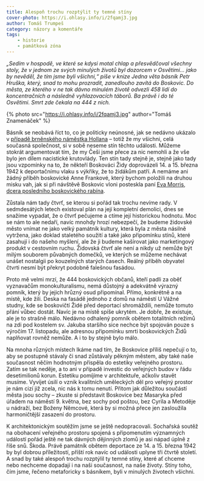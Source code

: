 ```yaml
---
title: Alespoň trochu rozptýlit ty temné stíny
cover-photo: https://i.ohlasy.info/i/2fqamj3.jpg
author: Tomáš Trumpeš
category: názory a komentáře
tags:
    - historie
    - památková zóna
---
```


*„Sedím v hospodě, ve které se kdysi motal chlap a přesvědčoval všechny stoly, že v jednom ze svých minulých životů byl dozorcem v Osvětimi… jako by nevěděl, že tím jsme byli všichni,“ píše v knize Jedna věta básník Petr Hruška, který, snad to mohu prozradit, zanedlouho zavítá do Boskovic. Do města, ze kterého v ne tak dávno minulém životě odvezli 458 lidí do koncentračních a následně vyhlazovacích táborů. Ba právě i do té Osvětimi. Smrt zde čekala na 444 z nich.*

{% photo src="https://i.ohlasy.info/i/2fqamj3.jpg" author="Tomáš Znamenáček" %}

Básník se neobává říct to, co je politicky neúnosné, jak se nedávno ukázalo v [případě brněnského náměstka Hollana](http://www.denik.cz/z_domova/namestek-hollan-se-omluvil-za-slova-o-poslani-lidi-do-plynu-20150927-512c.html) – totiž že my všichni, celá současná společnost, si v sobě neseme stín těchto události. Můžeme stokrát argumentovat tím, že my Češi jsme přece za nic nemohli a že vše bylo jen dílem nacistické krutovlády. Ten stín tady stejně je, stejně jako tady jsou vzpomínky na to, že někteří Boskováci Židy doprovázeli 14. a 15. března 1942 k deportačnímu vlaku s výkřiky, že to židákům patří. A nemáme ani žádný příběh boskovické Anne Frankové, který bychom položili na druhou misku vah, jak si při návštěvě Boskovic vloni posteskla paní [Eva Morris, dcera posledního boskovického rabína](/clanky/2015/09/navsteva-evy-morris.html).

Zůstala nám tady čtvrť, se kterou si pořád tak trochu nevíme rady. V sedmdesátých letech existoval plán na její kompletní demolici, dnes se snažíme vypadat, že o čtvrť pečujeme a ctíme její historickou hodnotu. Moc se nám to ale nedaří, navíc mnohdy hrozí nebezpečí, že budeme židovské město vnímat ne jako velký památník kultury, která byla z města násilně vytržena, jako doklad staletého soužití a také jako připomínku stínů, které zasahují i do našeho myšlení, ale že ji budeme kašírovat jako marketingový produkt v cestovním ruchu. Židovská čtvrť ale není a nikdy už nemůže být milým souborem půvabných domečků, ve kterých se můžeme nechávat unášet nostalgii po kouzelných starých časech. Reálný příběh obyvatel čtvrti nesmí být překryt podobně falešnou fasádou.

Proto mě velmi mrzí, že 444 boskovických občanů, kteří padli za oběť vyznavačům monokulturalismu, nemá důstojný a adekvátně výrazný pomník, který by jejich hrůzný osud připomínal. Přímo, konkrétně a na místě, kde žili. Deska na fasádě jednoho z domů na náměstí U Vážné studny, kde se boskovičtí Židé před deportací shromáždili, nemůže tomuto přání vůbec dostát. Navíc je na místě spíše ukrytém. Je dobře, že existuje, ale je to strašně málo. Nedávno odhalený pomník obětem totalitních režimů na zdi pod kostelem sv. Jakuba staršího sice nechce být spojován pouze s výročím 17. listopadu, ale adresnou připomínku smrti boskovických Židů naplňovat rovněž nemůže. A i to by stejně bylo málo.

Na mnoha různých místech lkáme nad tím, že Boskovice příliš nepečují o to, aby se postupně stávaly či snad zůstávaly pěkným městem, aby také naše současnost něčím hodnotným přispěla do estetiky veřejného prostoru. Zatím se tak neděje, a to ani v případě investic do veřejných budov v řádu desetimilionů korun. Estetiku pomíjíme v architektuře, ačkoliv stavět musíme. Vyvíjet úsilí o vznik kvalitních uměleckých děl pro veřejný prostor je nám cizí již zcela, nic nás k tomu nenutí. Přitom jak důležitou součástí města jsou sochy – zkuste si představit Boskovice bez Masaryka před úřadem na náměstí 9. května, bez sochy pod poštou, bez Cyrila a Metoděje u nádraží, bez Boženy Němcové, která by si možná přece jen zasloužila harmoničtější zasazení do prostoru.

K architektonickým soutěžím jsme se ještě nedopracovali. Sochařská soutěž na obohacení veřejného prostoru spojená s připomenutím významných událostí pořád ještě ne tak dávných dějinných zlomů je asi nápad úplně z říše snů. Škoda. Právě památník obětem deportace ze 14. a 15. března 1942 by byl dobrou příležitostí, příští rok navíc od události uplyne tři čtvrtě století. A snad by také alespoň trochu rozptýlil ty temné stíny, které ať chceme nebo nechceme dopadají i na naši současnost, na naše životy. Stíny toho, čím jsme, řečeno metaforicky s básníkem, byli v minulých životech všichni.

